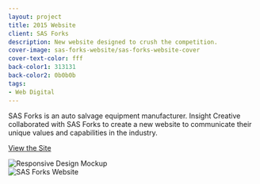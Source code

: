 ```yaml
---
layout: project
title: 2015 Website
client: SAS Forks
description: New website designed to crush the competition.
cover-image: sas-forks-website/sas-forks-website-cover
cover-text-color: fff
back-color1: 313131
back-color2: 0b0b0b
tags:
- Web Digital
---
```


SAS Forks is an auto salvage equipment manufacturer. Insight Creative collaborated with SAS Forks to create a new website to communicate their unique values and capabilities in the industry.

<a href="http://sasforks.com/" target= "_blank" rel="noopener">View the Site</a>

<div>
<img data-aos="fade-up"
alt="Responsive Design Mockup" src="/img/projects/sas-forks-website/sas-forks-website-mockup.jpg"
srcset="/img/projects/sas-forks-website/sas-forks-website-mockup-2400.jpg 2400w,
/img/projects/sas-forks-website/sas-forks-website-mockup-1800.jpg 1800w,
/img/projects/sas-forks-website/sas-forks-website-mockup-1200.jpg 1200w,
/img/projects/sas-forks-website/sas-forks-website-mockup-900.jpg 900w,
/img/projects/sas-forks-website/sas-forks-website-mockup-600.jpg 600w,
/img/projects/sas-forks-website/sas-forks-website-mockup-400.jpg 400w" />
</div>

<div class="images">
<div class="fill-back">
<img data-aos="fade-up"
alt="SAS Forks Website" src="/img/projects/sas-forks-website/sas-forks-website-2.jpg"
srcset="/img/projects/sas-forks-website/sas-forks-website-2-2400.jpg 2400w,
/img/projects/sas-forks-website/sas-forks-website-2-1800.jpg 1800w,
/img/projects/sas-forks-website/sas-forks-website-2-1200.jpg 1200w,
/img/projects/sas-forks-website/sas-forks-website-2-900.jpg 900w,
/img/projects/sas-forks-website/sas-forks-website-2-600.jpg 600w,
/img/projects/sas-forks-website/sas-forks-website-2-400.jpg 400w" />
</div>
</div>
